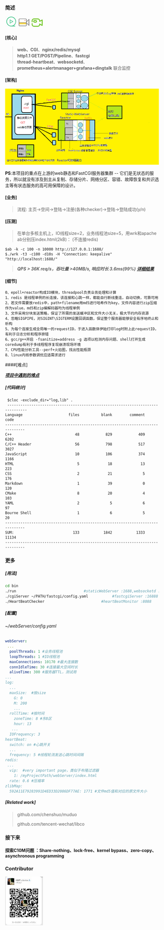 ### 简述
 
<a href="https://zlonqi.gitee.io/2020/02/11/lonky-pretty-server/"><img src="./webServer/pages/images/pic/video2.png" alt="video"><img src="./webServer/pages/images/pic/video1.png" alt="video"><img src="./webServer/pages/images/pic/video3.png" alt="video"></a>

#### [核心]

> **web、CGI**、**nginx/redis/mysql**  
> **http1.1 GET/POST/Pipeline**、**fastcgi**  
> **thread-heartbeat**、**websocketd**、**prometheus+alertmanager+grafana+dingtalk** 联合监控  

#### [架构]

![arch](./webServer/pages/images/pic/arch1.png)  

**PS**:本项目的重点在上游的web静态和FastCGI服务器集群 -- 它们是无状态的服务，所以就没有涉及到主从复制、存储分片、网络分区、容错、故障恢复和共识选主等有状态服务的高可用保障的设计。

#### [业务]

> 流程: 主页->空间->登陆->注册(各种checker)->登陆->登陆成功(y/n)

#### [压测]

> 在单台多核主机上，IO线程size=2，业务线程池size=5，用wrk和apache ab分别压index.html(2kB)：
> (不连接redis)

```shell
$ab -k -c 100 -n 10000 http://127.0.0.1:1688/
$./wrk -t3 -c100 -d10s -H "Connection: keepalive" "http://localhost:1688/"
```

> ***QPS > 36K req/s，吞吐量 >40MB/s, 响应时长 3.6ms(99%)***
<a href="https://www.yuque.com/longky/gw0h0i/ulipsg">***详细结果*** <a>

#### [细节]
```
0、epoll+reactor构成IO模块，threadpool负责业务处理和计算
1、redis 是线程单例的长连接，该连接和心跳一样，都能自行断线重连，自动切换，可靠可用
2、若文件需要放redis中，path+filename用md5进行哈希作为key，文件内容进行zip压缩作为value，md5和zip编解码器均为线程单例
3、文件采用分块发送策略，保证了所需的发送缓冲区和文件大小无关，极大节约内存资源
4、忽略SIGPIPE，对SIGINT\SIGTERM设置回调函数，保证整个服务器能够安全有序地终止和析构
5、为每个连接生成全局唯一的requestID，于进入函数体伊始打印log时附上此requestID，有利于日志分析和程序排错
6、gcc/g++开启 -fsanitize=address -g 选项以检测内存问题、shell打开生成coredump有利于多线程程序复现崩溃现场环境
7、CPU性能分析工具--perf+火焰图，找出性能瓶颈
8、linux内核参数调优应适需求进行
```
####[难点] 

<a href="https://zlonqi.gitee.io/2021/02/22/note/">***项目中遇到的难点***</a>
##### [代码统计]

```
 $cloc -exclude_dir="log,lib" .
 -------------------------------------------------------------------------------
Language                     files          blank        comment           code
-------------------------------------------------------------------------------
C++                             48            829            409           6202
C/C++ Header                    56            798            517           3027
JavaScript                      10            106            374           1166
HTML                             5             18             13            223
CSS                              2             21              5            176
Markdown                         1             39              0            120
CMake                            8             20              4            103
YAML                             2              5              6             97
Bourne Shell                     1              6              5             20
-------------------------------------------------------------------------------
SUM:                           133           1842           1333          11134
-------------------------------------------------------------------------------
```

### 更多

##### [用法]

```bash
cd bin
./run  								#staticWebServer :1688,websocketd :8000,monitor:8001
./cgiServer ~/PATH/fastcgi/config.yaml           #fastcgiServer :16888
./HeartBeatChecker 							#heartBeatMonitor :8088
```

##### [配置]
###### ~/webServer/config.yaml

```yaml
webServer:
 ...
  poolThreads: 1 #业务线程池
  loopThreads: 1 #IO线程池
  maxConnections: 10170 #最大连接数
  connIdleTime: 30 #连接最大空闲时长
  aliveTime: 300 #服务器TTL，测试用
...
log:
  ...
  maxSize:	#按size
    G: 0
    M: 200
    ...
  rollTime:	#按时间
    zoneTime: 8 #东8区
    hour: 13
   ...
  IOFrequency: 3
heartBeat:
  switch: on #心跳开关
  ...
  frequency: 5 #线程轮流发送心跳时间间隔
redis:
 ...
  vip:	#very important page，类似于布隆过滤器
    1: /myProjectPath/webServer/index.html
  rate: 0.6	#压缩率
zlibMap:
  592A11E79283991D4ED33D2086DF77AE: 1771 #文件md5值和对应的原文件大小
```


##### [Related work]

> github.com/chenshuo/muduo
>
> github.com/tencent-wechat/libco


### 接下来
#### 探索C10M问题 ：Share-nothing、lock-free、kernel bypass、zero-copy、asynchronous programming

### Contributor

<a href="https://zlonqi.gitee.io/"><img src="./webServer/pages/images/pic/wechart.png" alt="video"></a>

